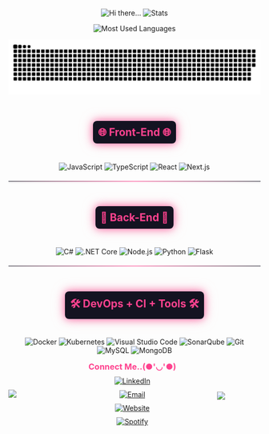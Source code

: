<!-- Title Section -->
<p align="center">
</p>

<!-- Stats Section -->
<p align="center" style="margin-top: 20px;">
    <img src="hi3.gif" alt="Hi there..."/>
<img src="https://github-readme-stats-hazel-nine-27.vercel.app/api?username=lucasduarte-xipp&show_icons=true&theme=radical&hide=issues,stars&hide_border=true&hide_title=false&count_private=true&show=prs_merged,prs_merged_percentage&custom_title=dvarte-dev's Github Stats" alt="Stats">
</p>

<p align="center">
<img src="https://github-readme-stats.vercel.app/api/top-langs/?username=dvarte-dev&langs_count=8&layout=compact&theme=radical&hide_border=true&hide=jupyter%20notebook,html,assembly,batchfile&card_width=465" alt="Most Used Languages"/>
</p>

![github contribution grid snake animation](https://github.com/dvarte-dev/dvarte-dev/blob/output/github-contribution-grid-snake-dark.svg)

<!-- Front-End Section -->
<div align="center" style="margin: 20px 0;">
    <h2 style="display: inline-block; padding: 10px; border-radius: 8px; background: linear-gradient(135deg, #141321, #141321); color: #FE428E; box-shadow: 0 0 15px rgba(254, 66, 142, 0.7), 0 0 25px rgba(247, 143, 179, 0.6);">
        🌐 Front-End 🌐
    </h2>
</div>

<p align="center">
    <img alt="JavaScript" src="https://user-images.githubusercontent.com/25181517/117447155-6a868a00-af3d-11eb-9cfe-245df15c9f3f.png" width="80" title="JavaScript">
    <img alt="TypeScript" src="https://user-images.githubusercontent.com/25181517/183890598-19a0ac2d-e88a-4005-a8df-1ee36782fde1.png" width="80" title="TypeScript">
    <img alt="React" src="https://user-images.githubusercontent.com/25181517/183897015-94a058a6-b86e-4e42-a37f-bf92061753e5.png" width="80" title="React">
    <img alt="Next.js" src="https://github.com/marwin1991/profile-technology-icons/assets/136815194/5f8c622c-c217-4649-b0a9-7e0ee24bd704" width="80" title="Next.js">
</p>

<hr style="border: 0; height: 1px; background: linear-gradient(to right, #141321, #FE428E, #141321); margin: 20px 0; border-radius: 5px;">

<!-- Back-End Section -->
<div align="center" style="margin: 20px 0;">
    <h2 style="display: inline-block; padding: 10px; border-radius: 8px; background: linear-gradient(135deg, #141321, #141321); color: #FE428E; box-shadow: 0 0 15px rgba(254, 66, 142, 0.7), 0 0 25px rgba(247, 143, 179, 0.6);">
        🤖 Back-End 🤖
    </h2>
</div>

<p align="center">
    <img alt="C#" src="https://user-images.githubusercontent.com/25181517/121405384-444d7300-c95d-11eb-959f-913020d3bf90.png" width="80" title="C#">
    <img alt=".NET Core" src="https://user-images.githubusercontent.com/25181517/121405754-b4f48f80-c95d-11eb-8893-fc325bde617f.png" width="80" title=".NET Core">
    <img alt="Node.js" src="https://user-images.githubusercontent.com/25181517/183568594-85e280a7-0d7e-4d1a-9028-c8c2209e073c.png" width="80" title="Node.js">
    <img alt="Python" src="https://user-images.githubusercontent.com/25181517/183423507-c056a6f9-1ba8-4312-a350-19bcbc5a8697.png" width="80" title="Python">
    <img alt="Flask" src="https://user-images.githubusercontent.com/25181517/183423775-2276e25d-d43d-4e58-890b-edbc88e915f7.png" width="80" title="Flask">
</p>

<hr style="border: 0; height: 1px; background: linear-gradient(to right, #141321, #FE428E, #141321); margin: 20px 0; border-radius: 5px;">

<!-- DevOps + CI + Tools Section -->
<div align="center" style="margin: 20px 0;">
    <h2 style="display: inline-block; padding: 10px; border-radius: 8px; background: linear-gradient(135deg, #141321, #141321); color: #FE428E; box-shadow: 0 0 15px rgba(254, 66, 142, 0.7), 0 0 25px rgba(247, 143, 179, 0.6);">
        🛠️ DevOps + CI + Tools 🛠️
    </h2>
</div>

<p align="center">
  <img src="https://user-images.githubusercontent.com/25181517/117207330-263ba280-adf4-11eb-9b97-0ac5b40bc3be.png" alt="Docker" width="80" title="Docker">
  <img src="https://user-images.githubusercontent.com/25181517/182534006-037f08b5-8e7b-4e5f-96b6-5d2a5558fa85.png" alt="Kubernetes" width="80" title="Kubernetes">
  <img src="https://user-images.githubusercontent.com/25181517/192108891-d86b6220-e232-423a-bf5f-90903e6887c3.png" alt="Visual Studio Code" width="80" title="Visual Studio Code">
  <img alt="SonarQube" src="https://user-images.githubusercontent.com/25181517/184146221-671413cb-b1ae-47db-a232-b37c99281516.png" width="80" title="SonarQube">
  <img alt="Git" src="https://user-images.githubusercontent.com/25181517/192108372-f71d70ac-7ae6-4c0d-8395-51d8870c2ef0.png" width="80" title="Git">
  <img alt="MySQL" src="https://user-images.githubusercontent.com/25181517/183896128-ec99105a-ec1a-4d85-b08b-1aa1620b2046.png" width="80" title="MySQL">
  <img alt="MongoDB" src="https://user-images.githubusercontent.com/25181517/182884177-d48a8579-2cd0-447a-b9a6-ffc7cb02560e.png" width="80" title="MongoDB">
</p>

<!-- Contact Section -->
<div style="display: flex; align-items: center; gap: 10px; flex-wrap: wrap;">
  <!-- GIF à esquerda -->
  <img align='left' src="https://media.giphy.com/media/1jgLDGD1Bn27e/giphy.gif" width="150">

  <!-- Seção de contato -->
  <div style="display: flex; align-items: center; gap: 10px; flex-direction: column; text-align: center;">
    <h3 style="color: #FE428E; margin: 0;">Connect Me..(●'◡'●)</h3>
    <a href="https://www.linkedin.com/in/dvarte-dev/" target="_blank">
      <img height="35" src="https://img.icons8.com/doodle/96/000000/linkedin-circled.png" alt="LinkedIn">
    </a>
    <a href="mailto:contato@dvarte.dev" target="_blank">
      <img height="35" src="https://img.icons8.com/doodle/96/000000/gmail-new.png" alt="Email">
    </a>
    <a href="https://dvarte.dev" target="_blank">
      <img height="35" src="https://img.icons8.com/doodle/96/000000/domain.png" alt="Website">
    </a>
    <a href="https://open.spotify.com/user/12159793014?si=b4897ce385514b7a" target="_blank">
      <img height="35" src="https://img.icons8.com/doodle/96/000000/spotify.png" alt="Spotify">
    </a>
  </div>

  <!-- Spotify Widget -->
  <div style="flex: 1; display: flex; justify-content: center; align-items: center; max-width:200; min-width: 150; margin-top:10px;">
    <a href="https://spotify-github-profile.kittinanx.com/api/view.svg?uid=12159793014&redirect=true">
      <img src="https://spotify-github-profile.kittinanx.com/api/view.svg?uid=12159793014&cover_image=true&theme=default&show_offline=true&background_color=121212&interchange=true&bar_color=53b14f&bar_color_cover=false"/>
    </a>
  </div>
</div>
